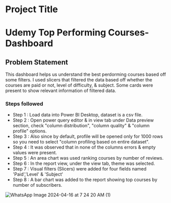 
# Project Title


# Udemy Top Performing Courses-Dashboard


## Problem Statement

This dashboard helps us understand the best perdorming courses based off some filters. I used slicers that filtered the data based off whether the courses are paid or not, level of difficulty, & subject. Some cards were present to show relevant information of filtered data. 

### Steps followed 

- Step 1 : Load data into Power BI Desktop, dataset is a csv file.
- Step 2 : Open power query editor & in view tab under Data preview section, check "column distribution", "column quality" & "column profile" options.
- Step 3 : Also since by default, profile will be opened only for 1000 rows so you need to select "column profiling based on entire dataset".
- Step 4 : It was observed that in none of the columns errors & empty values were present.
- Step 5 : An area chart was used ranking courses by number of reviews.
- Step 6 : In the report view, under the view tab, theme was selected.
- Step 7 : Visual filters (Slicers) were added for four fields named  'Paid','Level' & 'Subject'
- Step 8 : A bar chart was added to the report showing top courses by number of subscribers. 

![WhatsApp Image 2024-04-16 at 7 24 20 AM (1)](https://github.com/FaizanHayatPannu/Udemy-Courses---Power-Bi/assets/168118585/25b7f5d3-0847-461c-a613-2a5337e6b38d)
